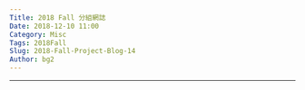 ```yaml
---
Title: 2018 Fall 分組網誌
Date: 2018-12-10 11:00
Category: Misc
Tags: 2018Fall
Slug: 2018-Fall-Project-Blog-14
Author: bg2
---
```




<!-- PELICAN_END_SUMMARY -->


----

